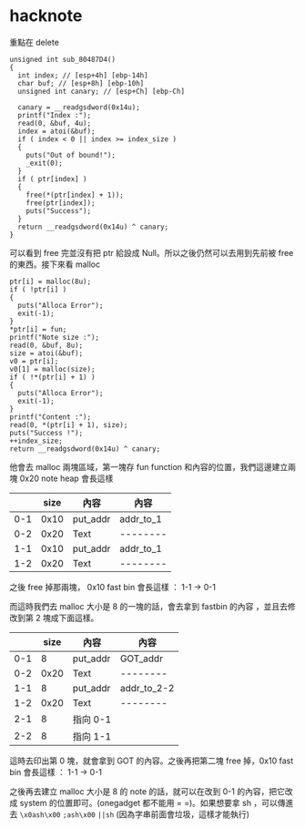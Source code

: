 # hacknote

重點在 delete
```
unsigned int sub_80487D4()
{
  int index; // [esp+4h] [ebp-14h]
  char buf; // [esp+8h] [ebp-10h]
  unsigned int canary; // [esp+Ch] [ebp-Ch]

  canary = __readgsdword(0x14u);
  printf("Index :");
  read(0, &buf, 4u);
  index = atoi(&buf);
  if ( index < 0 || index >= index_size )
  {
    puts("Out of bound!");
    _exit(0);
  }
  if ( ptr[index] )
  {
    free(*(ptr[index] + 1));
    free(ptr[index]);
    puts("Success");
  }
  return __readgsdword(0x14u) ^ canary;
}
```
可以看到 free 完並沒有把 ptr 給設成 Null。所以之後仍然可以去用到先前被 free 的東西。接下來看 malloc

```
ptr[i] = malloc(8u);
if ( !ptr[i] )
{
  puts("Alloca Error");
  exit(-1);
}
*ptr[i] = fun;
printf("Note size :");
read(0, &buf, 8u);
size = atoi(&buf);
v0 = ptr[i];
v0[1] = malloc(size);
if ( !*(ptr[i] + 1) )
{
  puts("Alloca Error");
  exit(-1);
}
printf("Content :");
read(0, *(ptr[i] + 1), size);
puts("Success !");
++index_size;
return __readgsdword(0x14u) ^ canary;
```
他會去 malloc 兩塊區域，第一塊存 fun function 和內容的位置，我們這邊建立兩塊 0x20 note heap 會長這樣

|  | size | 內容 | 內容 | 
| -------- | -------- | -------- | -------- |
| 0-1 | 0x10     | put_addr  | addr_to_1 |
| 0-2 | 0x20     | Text   | -------- |
| 1-1 | 0x10     | put_addr   | addr_to_1 |
| 1-2 | 0x20     | Text   | -------- |

之後 free 掉那兩塊， 0x10 fast bin 會長這樣 ： 1-1 -> 0-1

而這時我們去 malloc 大小是 8 的一塊的話，會去拿到 fastbin 的內容 ，並且去修改到第 2 塊成下面這樣。

|  | size | 內容 | 內容 | 
| -------- | -------- | -------- | -------- |
| 0-1 | 8     | put_addr  | GOT_addr |
| 0-2 | 0x20     | Text   | -------- |
| 1-1 | 8     | put_addr   | addr_to_2-2 |
| 1-2 | 0x20     | Text   | -------- |
| 2-1 | 8     |  指向 0-1  |  |
| 2-2 | 8     |   指向 1-1 |  |

這時去印出第 0 塊，就會拿到 GOT 的內容。之後再把第二塊 free 掉，0x10 fast bin 會長這樣 ： 1-1 -> 0-1

之後再去建立 malloc 大小是 8 的 note 的話，就可以在改到 0-1 的內容，把它改成 system 的位置即可。(onegadget 都不能用 = =)。如果想要拿 sh ，可以傳進去 `\x0ash\x00` `;ash\x00`  `||sh` (因為字串前面會垃圾，這樣才能執行) 
